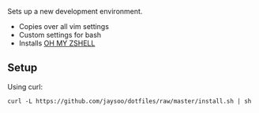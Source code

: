 Sets up a new development environment.

* Copies over all vim settings
* Custom settings for bash
* Installs [OH MY ZSHELL](https://github.com/robbyrussell/oh-my-zsh)

Setup
-----

Using curl:

    curl -L https://github.com/jaysoo/dotfiles/raw/master/install.sh | sh
